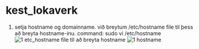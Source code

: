 # kest_lokaverk

1. setja hostname og domainname. við breytum /etc/hostname file til þess að breyta hostname-inu.
  command: sudo vi /etc/hostname
![1  etc_hostname file til að breyta hostname](https://github.com/hroihrolfs/kest_lokaverk/assets/89214090/919ae632-2eda-4dd4-b0b6-6a12033177e3)
![1 hostname](https://github.com/hroihrolfs/kest_lokaverk/assets/89214090/ed40626c-3f73-488f-ab38-d5a0f9044b69)
